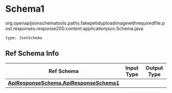 # Schema1
org.openapijsonschematools.paths.fakepetiduploadimagewithrequiredfile.post.responses.response200.content.applicationjson.Schema.java
```
type: JsonSchema
```

## Ref Schema Info
Ref Schema | Input Type | Output Type
---------- | ---------- | -----------
[**ApiResponseSchema.ApiResponseSchema1**](../../../../../../../../components/schemas/ApiResponseSchema.md) |  | 

